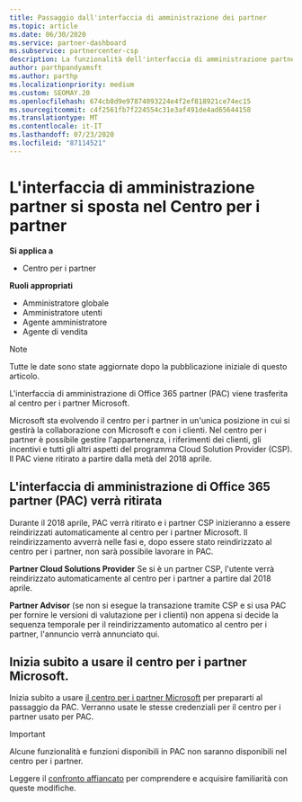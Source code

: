 ```yaml
---
title: Passaggio dall'interfaccia di amministrazione dei partner
ms.topic: article
ms.date: 06/30/2020
ms.service: partner-dashboard
ms.subservice: partnercenter-csp
description: La funzionalità dell'interfaccia di amministrazione partner di Office 365 è in passaggio al centro per i partner.
author: parthpandyamsft
ms.author: parthp
ms.localizationpriority: medium
ms.custom: SEOMAY.20
ms.openlocfilehash: 674cb8d9e97874093224e4f2ef818921ce74ec15
ms.sourcegitcommit: c4f2561fb7f224554c31e3af491de4ad65644158
ms.translationtype: MT
ms.contentlocale: it-IT
ms.lasthandoff: 07/23/2020
ms.locfileid: "87114521"
---
```

# <a name="partner-admin-center-is-moving-to-the-partner-center"></a>L'interfaccia di amministrazione partner si sposta nel Centro per i partner

**Si applica a**

- Centro per i partner

**Ruoli appropriati**
- Amministratore globale
- Amministratore utenti
- Agente amministratore
- Agente di vendita

> [!NOTE]  
> Tutte le date sono state aggiornate dopo la pubblicazione iniziale di questo articolo.

L'interfaccia di amministrazione di Office 365 partner (PAC) viene trasferita al centro per i partner Microsoft.

Microsoft sta evolvendo il centro per i partner in un'unica posizione in cui si gestirà la collaborazione con Microsoft e con i clienti. Nel centro per i partner è possibile gestire l'appartenenza, i riferimenti dei clienti, gli incentivi e tutti gli altri aspetti del programma Cloud Solution Provider (CSP). Il PAC viene ritirato a partire dalla metà del 2018 aprile.

## <a name="the-office-365-partner-admin-center-pac-will-be-retired"></a>L'interfaccia di amministrazione di Office 365 partner (PAC) verrà ritirata

Durante il 2018 aprile, PAC verrà ritirato e i partner CSP inizieranno a essere reindirizzati automaticamente al centro per i partner Microsoft. Il reindirizzamento avverrà nelle fasi e, dopo essere stato reindirizzato al centro per i partner, non sarà possibile lavorare in PAC. 

**Partner Cloud Solutions Provider** Se si è un partner CSP, l'utente verrà reindirizzato automaticamente al centro per i partner a partire dal 2018 aprile. 

**Partner Advisor** (se non si esegue la transazione tramite CSP e si usa PAC per fornire le versioni di valutazione per i clienti) non appena si decide la sequenza temporale per il reindirizzamento automatico al centro per i partner, l'annuncio verrà annunciato qui. 

## <a name="start-using-the-microsoft-partner-center-now"></a>Inizia subito a usare il centro per i partner Microsoft.

Inizia subito a usare [il centro per i partner Microsoft](https://partnercenter.microsoft.com/) per prepararti al passaggio da PAC.  Verranno usate le stesse credenziali per il centro per i partner usato per PAC.

> [!IMPORTANT]  
> Alcune funzionalità e funzioni disponibili in PAC non saranno disponibili nel centro per i partner.

 Leggere il [confronto affiancato](moving-from-pac-to-pc.md) per comprendere e acquisire familiarità con queste modifiche. 